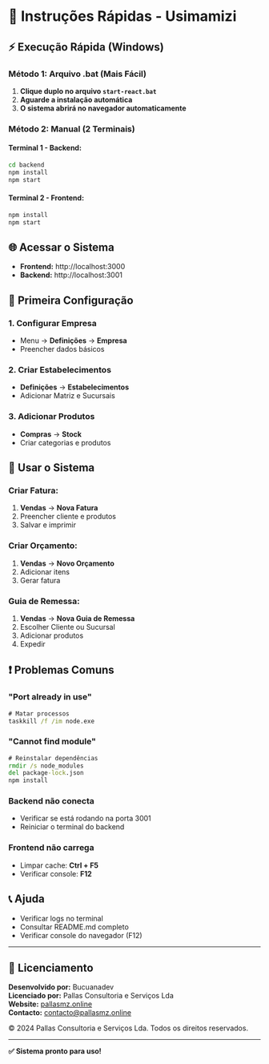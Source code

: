 # 🚀 Instruções Rápidas - Usimamizi

## ⚡ Execução Rápida (Windows)

### Método 1: Arquivo .bat (Mais Fácil)
1. **Clique duplo no arquivo `start-react.bat`**
2. **Aguarde a instalação automática**
3. **O sistema abrirá no navegador automaticamente**

### Método 2: Manual (2 Terminais)

#### Terminal 1 - Backend:
```cmd
cd backend
npm install
npm start
```

#### Terminal 2 - Frontend:
```cmd
npm install
npm start
```

## 🌐 Acessar o Sistema
- **Frontend:** http://localhost:3000
- **Backend:** http://localhost:3001

## 🔧 Primeira Configuração

### 1. Configurar Empresa
- Menu → **Definições** → **Empresa**
- Preencher dados básicos

### 2. Criar Estabelecimentos
- **Definições** → **Estabelecimentos**
- Adicionar Matriz e Sucursais

### 3. Adicionar Produtos
- **Compras** → **Stock**
- Criar categorias e produtos

## 📱 Usar o Sistema

### Criar Fatura:
1. **Vendas** → **Nova Fatura**
2. Preencher cliente e produtos
3. Salvar e imprimir

### Criar Orçamento:
1. **Vendas** → **Novo Orçamento**
2. Adicionar itens
3. Gerar fatura

### Guia de Remessa:
1. **Vendas** → **Nova Guia de Remessa**
2. Escolher Cliente ou Sucursal
3. Adicionar produtos
4. Expedir

## ❗ Problemas Comuns

### "Port already in use"
```cmd
# Matar processos
taskkill /f /im node.exe
```

### "Cannot find module"
```cmd
# Reinstalar dependências
rmdir /s node_modules
del package-lock.json
npm install
```

### Backend não conecta
- Verificar se está rodando na porta 3001
- Reiniciar o terminal do backend

### Frontend não carrega
- Limpar cache: **Ctrl + F5**
- Verificar console: **F12**

## 📞 Ajuda
- Verificar logs no terminal
- Consultar README.md completo
- Verificar console do navegador (F12)

---

## 📄 Licenciamento

**Desenvolvido por:** Bucuanadev  
**Licenciado por:** Pallas Consultoria e Serviços Lda  
**Website:** [pallasmz.online](https://pallasmz.online)  
**Contacto:** [contacto@pallasmz.online](mailto:contacto@pallasmz.online)

© 2024 Pallas Consultoria e Serviços Lda. Todos os direitos reservados.

---
**✅ Sistema pronto para uso!**
